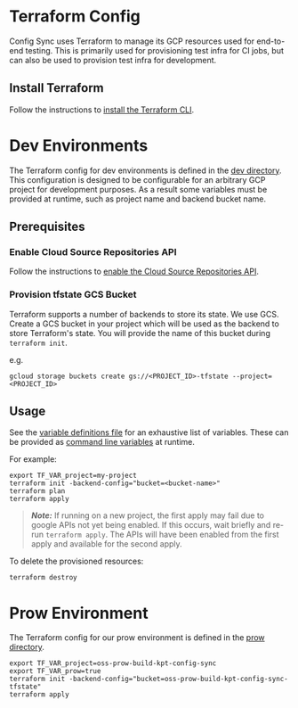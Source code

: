 # Terraform Config

Config Sync uses Terraform to manage its GCP resources
used for end-to-end testing. This is primarily used for provisioning
test infra for CI jobs, but can also be used to provision test infra for
development.

## Install Terraform

Follow the instructions to [install the Terraform CLI].

# Dev Environments

The Terraform config for dev environments is defined in the [dev directory].
This configuration is designed to be configurable for an arbitrary GCP project
for development purposes.
As a result some variables must be provided at runtime, such as project name
and backend bucket name.

## Prerequisites

### Enable Cloud Source Repositories API

Follow the instructions to [enable the Cloud Source Repositories API].

### Provision tfstate GCS Bucket

Terraform supports a number of backends to store its state. We use GCS.
Create a GCS bucket in your project which will be used as the backend to store
Terraform's state. You will provide the name of this bucket during `terraform init`.

e.g.
```shell
gcloud storage buckets create gs://<PROJECT_ID>-tfstate --project=<PROJECT_ID>
```

## Usage

See the [variable definitions file] for an exhaustive list of variables.
These can be provided as [command line variables] at runtime.

For example:
```shell
export TF_VAR_project=my-project
terraform init -backend-config="bucket=<bucket-name>"
terraform plan
terraform apply
```

> **_Note:_**
If running on a new project, the first apply may fail due to google APIs not yet
being enabled. If this occurs, wait briefly and re-run `terraform apply`.
The APIs will have been enabled from the first apply and available for the
second apply.

To delete the provisioned resources:
```shell
terraform destroy
```

# Prow Environment

The Terraform config for our prow environment is defined in the [prow directory].

```shell
export TF_VAR_project=oss-prow-build-kpt-config-sync
export TF_VAR_prow=true
terraform init -backend-config="bucket=oss-prow-build-kpt-config-sync-tfstate"
terraform apply
```


[enable the Cloud Source Repositories API]: https://cloud.google.com/source-repositories/docs/create-code-repository#before-you-begin
[variable definitions file]: ./variables.tf
[command line variables]: https://www.terraform.io/language/values/variables#variables-on-the-command-line
[install the Terraform CLI]: https://learn.hashicorp.com/tutorials/terraform/install-cli
[prow directory]: ./prow
[dev directory]: ./dev
